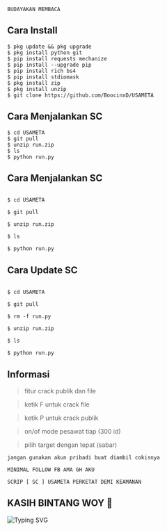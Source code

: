 ```
BUDAYAKAN MEMBACA
```

## Cara Install

```
$ pkg update && pkg upgrade
$ pkg install python git
$ pip install requests mechanize
$ pip install --upgrade pip
$ pip install rich bs4
$ pip install stdiomask
$ pkg install zip
$ pkg install unzip
$ git clone https://github.com/BoocinxD/USAMETA
```
## Cara Menjalankan SC
```
$ cd USAMETA
$ git pull
$ unzip run.zip
$ ls
$ python run.py
```
## Cara Menjalankan SC

```

$ cd USAMETA

$ git pull

$ unzip run.zip

$ ls

$ python run.py

```

## Cara Update SC

```

$ cd USAMETA

$ git pull

$ rm -f run.py

$ unzip run.zip

$ ls

$ python run.py

```

## Informasi
> fitur crack publik dan file

> ketik F untuk crack file

> ketik P untuk crack publik

> on/of mode pesawat tiap (300 id)

> pilih target dengan tepat (sabar)
```
jangan gunakan akun pribadi buat diambil cokisnya
```
```
MINIMAL FOLLOW FB AMA GH AKU
```
```
SCRIP [ SC ] USAMETA PERKETAT DEMI KEAMANAN
```
## KASIH BINTANG WOY 🌟
![Typing SVG](https://readme-typing-svg.herokuapp.com?lines=Selamat+Bersenang-senang....!+)
